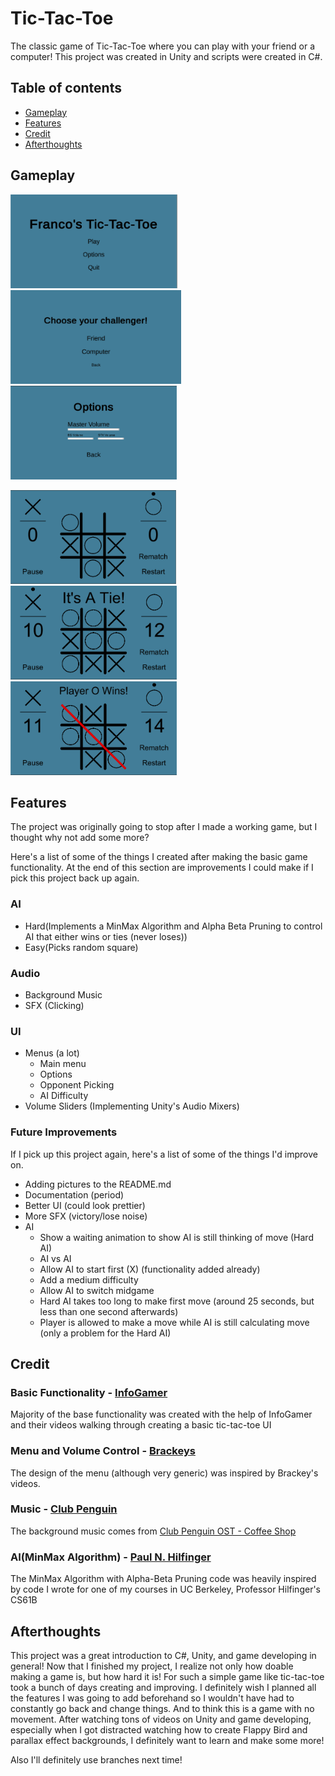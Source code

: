 # Tic-Tac-Toe

The classic game of Tic-Tac-Toe where you can play with your friend or a computer!
This project was created in Unity and scripts were created in C#.

## Table of contents
* [Gameplay](#gameplay)
* [Features](#features)
* [Credit](#credit)
* [Afterthoughts](#afterthoughts)

## Gameplay
<p float="left">
  <img src="README-images/mainMenu.png" height="150" />
  <img src="README-images/opponent.png" height="150" /> 
  <img src="README-images/options.png" height="150" />
</p>
<p float="left">
  <img src="README-images/game.png" height="150" />
  <img src="README-images/tie.png" height="150" /> 
  <img src="README-images/winner.png" height="150" />
</p>

## Features
The project was originally going to stop after I made a working game, but I thought why not add some more?

Here's a list of some of the things I created after making the basic game functionality.  At the end of this section are improvements I could make if I pick this project back up again.

### AI
- Hard(Implements a MinMax Algorithm and Alpha Beta Pruning to control AI that either wins or ties (never loses))
- Easy(Picks random square)

### Audio
- Background Music
- SFX (Clicking)

### UI
- Menus (a lot)
  - Main menu
  - Options
  - Opponent Picking
  - AI Difficulty
- Volume Sliders (Implementing Unity's Audio Mixers)

### Future Improvements
If I pick up this project again, here's a list of some of the things I'd improve on.
- Adding pictures to the README.md
- Documentation (period)
- Better UI (could look prettier)
- More SFX (victory/lose noise)
- AI
  - Show a waiting animation to show AI is still thinking of move (Hard AI)
  - AI vs AI
  - Allow AI to start first (X) (functionality added already)
  - Add a medium difficulty
  - Allow AI to switch midgame
  - Hard AI takes too long to make first move (around 25 seconds, but less than one second afterwards)
  - Player is allowed to make a move while AI is still calculating move (only a problem for the Hard AI)

## Credit
### Basic Functionality - [InfoGamer](https://www.youtube.com/channel/UCyoayn_uVt2I55ZCUuBVRcQ)
Majority of the base functionality was created with the help of InfoGamer and their videos walking through creating a basic tic-tac-toe UI
### Menu and Volume Control - [Brackeys](https://www.youtube.com/channel/UCYbK_tjZ2OrIZFBvU6CCMiA)
The design of the menu (although very generic) was inspired by Brackey's videos.
### Music - [Club Penguin](https://en.wikipedia.org/wiki/Club_Penguin)
The background music comes from [Club Penguin OST - Coffee Shop](https://www.youtube.com/watch?v=K4eQ1avGci0&list=RDQM5kNtowCSBt8&index=14)
### AI(MinMax Algorithm) - [Paul N. Hilfinger](https://www2.eecs.berkeley.edu/Faculty/Homepages/hilfinger.html)
The MinMax Algorithm with Alpha-Beta Pruning code was heavily inspired by code I wrote for one of my courses in UC Berkeley, Professor Hilfinger's CS61B


## Afterthoughts
This project was a great introduction to C#, Unity, and game developing in general!  Now that I finished my project, I realize not only how doable making a game is, but how hard it is! For such a simple game like tic-tac-toe took a bunch of days creating and improving.  I definitely wish I planned all the features I was going to add beforehand so I wouldn't have had to constantly go back and change things.  And to think this is a game with no movement.  After watching tons of videos on Unity and game developing, especially when I got distracted watching how to create Flappy Bird and parallax effect backgrounds, I definitely want to learn and make some more!

Also I'll definitely use branches next time!
